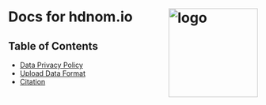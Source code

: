# Docs for hdnom.io <a href="http://hdnom.org"><img src="http://nanx.me/images/project-hdnom.png" align="right" alt="logo" height="180" width="180" /></a>

## Table of Contents

  * [Data Privacy Policy](privacy.md)
  * [Upload Data Format](upload.md)
  * [Citation](citation.md)
